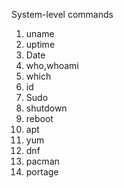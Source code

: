 System-level commands

1. uname 
2. uptime 
3. Date 
4. who,whoami 
5. which 
6.  id 
7.  Sudo 
8. shutdown 
9. reboot 
10. apt 
11. yum 
12. dnf 
13. pacman 
14. portage 


